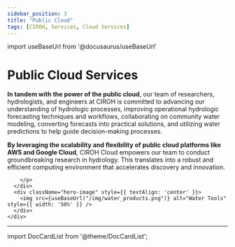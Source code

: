 ```yaml
---
sidebar_position: 3
title: "Public Cloud"
tags: [CIROH, Services, Cloud Services]
---
```


import useBaseUrl from '@docusaurus/useBaseUrl'

# Public Cloud Services

<div className="container">
    <div className="hero-content">
      <div className="hero-text">
        <p>


**In tandem with the power of the public cloud**, our team of researchers, hydrologists, and engineers at CIROH is committed to advancing our understanding of hydrologic processes, improving operational hydrologic forecasting techniques and workflows, collaborating on community water modeling, converting forecasts into practical solutions, and utilizing water predictions to help guide decision-making processes.

**By leveraging the scalability and flexibility of public cloud platforms like AWS and Google Cloud**, CIROH Cloud empowers our team to conduct groundbreaking research in hydrology. This translates into a robust and efficient computing environment that accelerates discovery and innovation.

        </p>
      </div>
      <div className="hero-image" style={{ textAlign: 'center' }}>
        <img src={useBaseUrl("/img/water_products.png")} alt="Water Tools" style={{ width: '50%' }} />
      </div>
    </div>

</div>

---

import DocCardList from '@theme/DocCardList';

<DocCardList />

